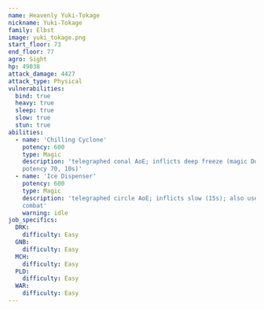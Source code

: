 ```yaml
---
name: Heavenly Yuki-Tokage
nickname: Yuki-Tokage
family: Elbst
image: yuki_tokage.png
start_floor: 73
end_floor: 77
agro: Sight
hp: 49038
attack_damage: 4427
attack_type: Physical
vulnerabilities:
  bind: true
  heavy: true
  sleep: true
  slow: true
  stun: true
abilities:
  - name: 'Chilling Cyclone'
    potency: 600
    type: Magic
    description: 'telegraphed conal AoE; inflicts deep freeze (magic DoT
    potency 70, 10s)'
  - name: 'Ice Dispenser'
    potency: 600
    type: Magic
    description: 'telegraphed circle AoE; inflicts slow (15s); also used out of
    combat'
    warning: idle
job_specifics:
  DRK:
    difficulty: Easy
  GNB:
    difficulty: Easy
  MCH:
    difficulty: Easy
  PLD:
    difficulty: Easy
  WAR:
    difficulty: Easy
---
```

